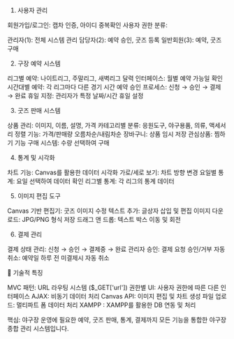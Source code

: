 
1. 사용자 관리

회원가입/로그인: 캡차 인증, 아이디 중복확인
사용자 권한 분류:

관리자(1): 전체 시스템 관리
담당자(2): 예약 승인, 굿즈 등록
일반회원(3): 예약, 굿즈 구매



2. 구장 예약 시스템

리그별 예약: 나이트리그, 주말리그, 새벽리그
달력 인터페이스: 월별 예약 가능일 확인
시간대별 예약: 각 리그마다 다른 경기 시간
예약 승인 프로세스: 신청 → 승인 → 결제 → 완료
휴일 지정: 관리자가 특정 날짜/시간 휴일 설정

3. 굿즈 판매 시스템

상품 관리: 이미지, 이름, 설명, 가격
카테고리별 분류: 응원도구, 야구용품, 의류, 액세서리
정렬 기능: 가격/판매량 오름차순/내림차순
장바구니: 상품 임시 저장
관심상품: 찜하기 기능
구매 시스템: 수량 선택하여 구매

4. 통계 및 시각화

차트 기능: Canvas를 활용한 데이터 시각화
가로/세로 보기: 차트 방향 변경
요일별 통계: 요일 선택하여 데이터 확인
리그별 통계: 각 리그의 통계 데이터

5. 이미지 편집 도구

Canvas 기반 편집기: 굿즈 이미지 수정
텍스트 추가: 글상자 삽입 및 편집
이미지 다운로드: JPG/PNG 형식 저장
드래그 앤 드롭: 텍스트 박스 이동 및 회전

6. 결제 관리

결제 상태 관리: 신청 → 승인 → 결제중 → 완료
관리자 승인: 결제 요청 승인/거부
자동 취소: 예약일 하루 전 미결제시 자동 취소

🔧 기술적 특징

MVC 패턴: URL 라우팅 시스템 ($_GET['url'])
권한별 UI: 사용자 권한에 따른 다른 인터페이스
AJAX: 비동기 데이터 처리
Canvas API: 이미지 편집 및 차트 생성
파일 업로드: 멀티파트 폼 데이터 처리
XAMPP : XAMPP를 활용한 DB 연동 및 처리

핵심: 야구장 운영에 필요한 예약, 굿즈 판매, 통계, 결제까지 모든 기능을 통합한 야구장 종합 관리 시스템입니다.
